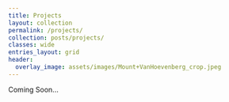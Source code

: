 ```yaml
---
title: Projects
layout: collection
permalink: /projects/
collection: posts/projects/
classes: wide
entries_layout: grid
header: 
  overlay_image: assets/images/Mount+VanHoevenberg_crop.jpeg
---
```


Coming Soon...


